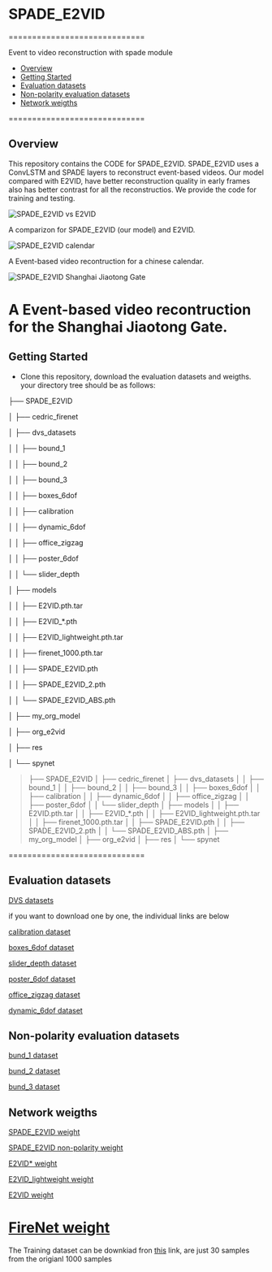 # SPADE_E2VID
=============================

Event to video reconstruction with spade module

- [Overview](##overview)
- [Getting Started](##getting-started)
- [Evaluation datasets](##evaluation-datasets)
- [Non-polarity evaluation datasets](##non-polarity-evaluation-datasets)
- [Network weigths](##network-weigths)

=============================

## Overview
This repository contains the CODE for SPADE_E2VID. SPADE_E2VID uses a ConvLSTM and SPADE layers to reconstruct event-based videos. Our model compared with E2VID, have better reconstruction quality in early frames also has better contrast for all the reconstructios. We provide the code for training and testing.


![SPADE_E2VID vs E2VID](https://github.com/RodrigoGantier/SPADE_E2VID/blob/master/res/compare.gif)

A comparizon for SPADE_E2VID (our model) and E2VID.

![SPADE_E2VID calendar](https://github.com/RodrigoGantier/SPADE_E2VID/blob/master/res/calendar.gif)

A Event-based video recontruction for a chinese calendar.

![SPADE_E2VID Shanghai Jiaotong Gate](https://github.com/RodrigoGantier/SPADE_E2VID/blob/master/res/jiaodamen.gif)

A Event-based video recontruction for the Shanghai Jiaotong Gate.
=============================


## Getting Started
* Clone this repository, download the evaluation datasets and weigths. your directory tree should be as follows:


├── SPADE_E2VID

│   ├── cedric_firenet 

│   ├── dvs_datasets 

│   │   ├── bound_1 

│   │   ├── bound_2

│   │   ├── bound_3

│   │   ├── boxes_6dof

│   │   ├── calibration

│   │   ├── dynamic_6dof

│   │   ├── office_zigzag

│   │   ├── poster_6dof

│   │   └── slider_depth

│   ├── models

│   │   ├── E2VID.pth.tar

│   │   ├── E2VID_*.pth

│   │   ├── E2VID_lightweight.pth.tar

│   │   ├── firenet_1000.pth.tar

│   │   ├── SPADE_E2VID.pth

│   │   ├── SPADE_E2VID_2.pth

│   │   └── SPADE_E2VID_ABS.pth

│   ├── my_org_model

│   ├── org_e2vid

│   ├── res

│   └── spynet








>├── SPADE_E2VID
>│   ├── cedric_firenet 
>│   ├── dvs_datasets 
>│   │   ├── bound_1 
>│   │   ├── bound_2
>│   │   ├── bound_3
>│   │   ├── boxes_6dof
>│   │   ├── calibration
>│   │   ├── dynamic_6dof
>│   │   ├── office_zigzag
>│   │   ├── poster_6dof
>│   │   └── slider_depth
>│   ├── models
>│   │   ├── E2VID.pth.tar
>│   │   ├── E2VID_*.pth
>│   │   ├── E2VID_lightweight.pth.tar
>│   │   ├── firenet_1000.pth.tar
>│   │   ├── SPADE_E2VID.pth
>│   │   ├── SPADE_E2VID_2.pth
>│   │   └── SPADE_E2VID_ABS.pth
>│   ├── my_org_model
>│   ├── org_e2vid
>│   ├── res
>│   └── spynet
>
=============================

## Evaluation datasets

[DVS datasets](https://drive.google.com/file/d/1JH4QuJsrb2s67PYzueXRPQiCqJomnNuB/view?usp=sharing)

if you want to download one by one, the individual links are below

[calibration dataset](https://drive.google.com/drive/folders/1ctfatJRZlEMx0xdthKzhpjRU0PYu6QyS?usp=sharing)

[boxes_6dof dataset](https://drive.google.com/drive/folders/1U6_6q1Rwn2S0_7OK_6m2o2XHexmdKsoR?usp=sharing)

[slider_depth dataset](https://drive.google.com/drive/folders/1T6y21Wh1csOoRUhKDPHCkloMST2IkVrt?usp=sharing)

[poster_6dof dataset](https://drive.google.com/drive/folders/1KQXR2KMjjeJZdHq2lMJ3P7TBG6kETHsV?usp=sharing)

[office_zigzag dataset](https://drive.google.com/drive/folders/1Q00eskBZSy--Q-DkHX7xzboBe_KKTxle?usp=sharing)

[dynamic_6dof dataset](https://drive.google.com/drive/folders/1bMHNB8AtAqgeGc8AXCukAiXP8MyvSWT-?usp=sharing)


## Non-polarity evaluation datasets

[bund_1 dataset](https://drive.google.com/drive/folders/1KSGpOunVv47hU6nG9gOsEqxd6nfV7o9Q?usp=sharing)

[bund_2 dataset](https://drive.google.com/drive/folders/1db4drgonbS-T6CSVxj4b8WeIGybGR30F?usp=sharing)

[bund_3 dataset](https://drive.google.com/drive/folders/17OQUgnd2EUwugTMjLf2DSWUOfgSI11ea?usp=sharing)


## Network weigths
[SPADE_E2VID weight](https://drive.google.com/file/d/1mOdIIJgZm2HiDk-dl40abrHEWeAtDXD0/view?usp=sharing)

[SPADE_E2VID non-polarity weight](https://drive.google.com/file/d/1dK6VEOTEeQ6_g4-cFUA0R80Lr84ktTXe/view?usp=sharing)

[E2VID* weight](https://drive.google.com/file/d/1xrV8CFt45EBYT3aZihX7SJCOjAbjbd8h/view?usp=sharing)

[E2VID_lightweight weight](https://drive.google.com/file/d/1MQXdVMHY0fb7c9QrP0eWPBS_uJQrayyZ/view?usp=sharing)

[E2VID weight](https://drive.google.com/file/d/1q0rnm8OUIHk-II39qpxhp0tqBfIOK-7M/view?usp=sharing)

[FireNet weight](https://drive.google.com/file/d/1Uqj8z8pDnq78JzoXdw-6radw3RPAyUPb/view?usp=sharing)
=============================

The Training dataset can be downkiad fron [this](https://drive.google.com/file/d/1usC0fsnRohMCMJSngMpLPb70w5_nYAeE/view?usp=sharing) link, are just 30 samples from the origianl 1000 samples


